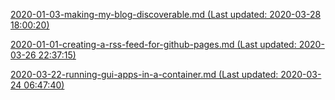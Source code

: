 

[2020-01-03-making-my-blog-discoverable.md (Last updated: 2020-03-28 18:00:20)](_posts/2020-01-03-making-my-blog-discoverable.md)

[2020-01-01-creating-a-rss-feed-for-github-pages.md (Last updated: 2020-03-26 22:37:15)](_posts/2020-01-01-creating-a-rss-feed-for-github-pages.md)

[2020-03-22-running-gui-apps-in-a-container.md (Last updated: 2020-03-24 06:47:40)](_posts/2020-03-22-running-gui-apps-in-a-container.md)


